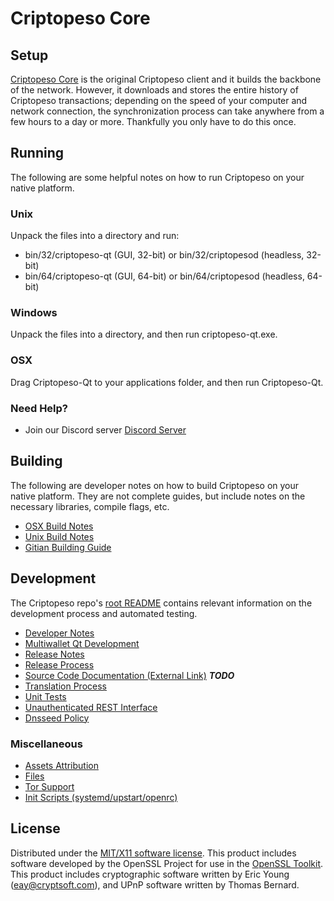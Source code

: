 Criptopeso Core
=====================

Setup
---------------------
[Criptopeso Core](http://savebitcoin.io) is the original Criptopeso client and it builds the backbone of the network. However, it downloads and stores the entire history of Criptopeso transactions; depending on the speed of your computer and network connection, the synchronization process can take anywhere from a few hours to a day or more. Thankfully you only have to do this once.

Running
---------------------
The following are some helpful notes on how to run Criptopeso on your native platform.

### Unix

Unpack the files into a directory and run:

- bin/32/criptopeso-qt (GUI, 32-bit) or bin/32/criptopesod (headless, 32-bit)
- bin/64/criptopeso-qt (GUI, 64-bit) or bin/64/criptopesod (headless, 64-bit)

### Windows

Unpack the files into a directory, and then run criptopeso-qt.exe.

### OSX

Drag Criptopeso-Qt to your applications folder, and then run Criptopeso-Qt.

### Need Help?

* Join our Discord server [Discord Server](https://discord.savebitcoin.io)

Building
---------------------
The following are developer notes on how to build Criptopeso on your native platform. They are not complete guides, but include notes on the necessary libraries, compile flags, etc.

- [OSX Build Notes](build-osx.md)
- [Unix Build Notes](build-unix.md)
- [Gitian Building Guide](gitian-building.md)

Development
---------------------
The Criptopeso repo's [root README](https://github.com/criptopeso/criptopeso/blob/master/README.md) contains relevant information on the development process and automated testing.

- [Developer Notes](developer-notes.md)
- [Multiwallet Qt Development](multiwallet-qt.md)
- [Release Notes](release-notes.md)
- [Release Process](release-process.md)
- [Source Code Documentation (External Link)](https://dev.visucore.com/bitcoin/doxygen/) ***TODO***
- [Translation Process](translation_process.md)
- [Unit Tests](unit-tests.md)
- [Unauthenticated REST Interface](REST-interface.md)
- [Dnsseed Policy](dnsseed-policy.md)

### Miscellaneous
- [Assets Attribution](assets-attribution.md)
- [Files](files.md)
- [Tor Support](tor.md)
- [Init Scripts (systemd/upstart/openrc)](init.md)

License
---------------------
Distributed under the [MIT/X11 software license](http://www.opensource.org/licenses/mit-license.php).
This product includes software developed by the OpenSSL Project for use in the [OpenSSL Toolkit](https://www.openssl.org/). This product includes
cryptographic software written by Eric Young ([eay@cryptsoft.com](mailto:eay@cryptsoft.com)), and UPnP software written by Thomas Bernard.
